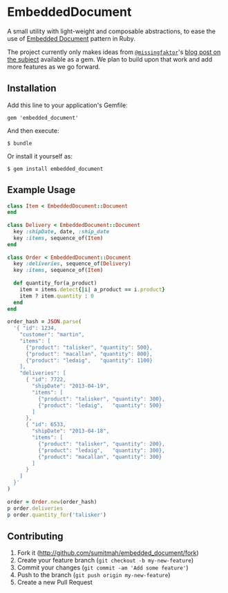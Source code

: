 # EmbeddedDocument

A small utility with light-weight and composable abstractions, to ease the use of [Embedded Document](http://martinfowler.com/bliki/EmbeddedDocument.html) pattern in Ruby.

The project currently only makes ideas from [`@missingfaktor`](https://github.com/missingfaktor/)'s [blog post on the subject](http://missingfaktor.blogspot.in/2013/07/easing-use-of-embedded-document-pattern.html) available as a gem. We plan to build upon that work and add more features as we go forward.

## Installation

Add this line to your application's Gemfile:

    gem 'embedded_document'

And then execute:

    $ bundle

Or install it yourself as:

    $ gem install embedded_document

## Example Usage

```ruby
class Item < EmbeddedDocument::Document
end
 
class Delivery < EmbeddedDocument::Document
  key :shipDate, date, :ship_date
  key :items, sequence_of(Item)
end
 
class Order < EmbeddedDocument::Document
  key :deliveries, sequence_of(Delivery)
  key :items, sequence_of(Item)
 
  def quantity_for(a_product)
    item = items.detect{|i| a_product == i.product}
    item ? item.quantity : 0
  end
end
 
order_hash = JSON.parse(
  '{ "id": 1234,
    "customer": "martin",
    "items": [
      {"product": "talisker", "quantity": 500},
      {"product": "macallan", "quantity": 800},
      {"product": "ledaig",   "quantity": 1100}
    ],
    "deliveries": [
      { "id": 7722,
        "shipDate": "2013-04-19",
        "items": [
          {"product": "talisker", "quantity": 300},
          {"product": "ledaig",   "quantity": 500}
        ]
      },
      { "id": 6533,
        "shipDate": "2013-04-18",
        "items": [
          {"product": "talisker", "quantity": 200},
          {"product": "ledaig",   "quantity": 300},
          {"product": "macallan", "quantity": 300}
        ]
      }
    ]
  }'
)
 
order = Order.new(order_hash)
p order.deliveries
p order.quantity_for('talisker')
```

## Contributing

1. Fork it (http://github.com/sumitmah/embedded_document/fork)
2. Create your feature branch (`git checkout -b my-new-feature`)
3. Commit your changes (`git commit -am 'Add some feature'`)
4. Push to the branch (`git push origin my-new-feature`)
5. Create a new Pull Request
